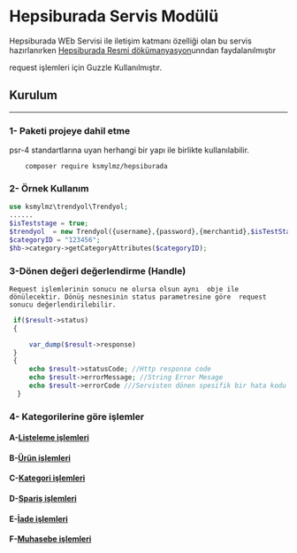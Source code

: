 Hepsiburada Servis Modülü
======================


Hepsiburada WEb Servisi ile iletişim katmanı özelliği olan bu 
servis hazırlanırken [Hepsiburada Resmi dökümanyasyon](https://developers.hepsiburada.com/)unndan faydalanılmıştır

request işlemleri için Guzzle Kullanılmıştır. 

## Kurulum 
________


### 1- Paketi projeye dahil etme

psr-4 standartlarına uyan herhangi bir yapı ile birlikte kullanılabilir. 

````
    composer require ksmylmz/hepsiburada

````


### 2- Örnek Kullanım

````php
use ksmylmz\trendyol\Trendyol;
......
$isTeststage = true;
$trendyol  = new Trendyol({username},{password},{merchantid},$isTestStage);
$categoryID = "123456";
$hb->category->getCategoryAttributes($categoryID);
````

### 3-Dönen değeri değerlendirme (Handle)


 `Request işlemlerinin sonucu ne olursa olsun aynı 
 obje ile dönülecektir. Dönüş nesnesinin status parametresine göre 
 request sonucu değerlendirilebilir. `
```php
 if($result->status)
 {

     var_dump($result->response)
 }
 {
     echo $result->statusCode; //Http response code
     echo $result->errorMessage; //String Error Mesage
     echo $result->errorCode ///Servisten dönen spesifik bir hata kodu varsa
  }
````


### 4- Kategorilerine göre işlemler 

#### A-[Listeleme işlemleri](docs/Listing.md)
#### B-[Ürün işlemleri](docs/Product.md)
#### C-[Kategori işlemleri](docs/Category.md)
#### D-[Spariş işlemleri](docs/Order.md)
#### E-[İade işlemleri](docs/Return.md)
#### F-[Muhasebe işlemleri](docs/Finance.md)



